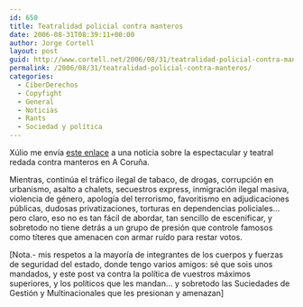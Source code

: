 ```yaml
---
id: 650
title: Teatralidad policial contra manteros
date: 2006-08-31T08:39:11+00:00
author: Jorge Cortell
layout: post
guid: http://www.cortell.net/2006/08/31/teatralidad-policial-contra-manteros/
permalink: /2006/08/31/teatralidad-policial-contra-manteros/
categories:
  - CiberDerechos
  - Copyfight
  - General
  - Noticias
  - Rants
  - Sociedad y polí­tica
---
```

Xúlio me enví­a <a target="_blank" title="redada en A Coruña" href="http://www.laopinioncoruna.es/secciones/noticia.jsp?pNumEjemplar=2138&pIdSeccion=2&pIdNoticia=68162&pVar=1156911978375">este enlace</a> a una noticia sobre la espectacular y teatral redada contra manteros en A Coruña.

Mientras, continúa el tráfico ilegal de tabaco, de drogas, corrupción en urbanismo, asalto a chalets, secuestros express, inmigración ilegal masiva, violencia de género, apologí­a del terrorismo, favoritismo en adjudicaciones públicas, dudosas privatizaciones, torturas en dependencias policiales&#8230; pero claro, eso no es tan fácil de abordar, tan sencillo de escenificar, y sobretodo no tiene detrás a un grupo de presión que controle famosos como tí­teres que amenacen con armar ruí­do para restar votos.

[Nota.- mis respetos a la mayorí­a de integrantes de los cuerpos y fuerzas de seguridad del estado, donde tengo varios amigos: sé que sois unos mandados, y este post va contra la polí­tica de vuestros máximos superiores, y los polí­ticos que les mandan&#8230; y sobretodo las Suciedades de Gestión y Multinacionales que les presionan y amenazan]